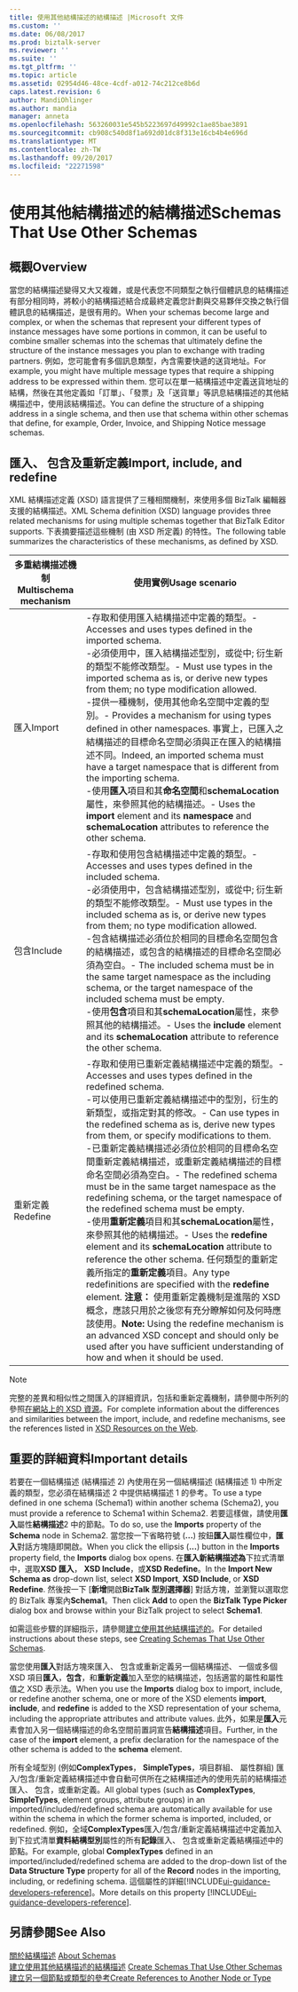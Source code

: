 ```yaml
---
title: 使用其他結構描述的結構描述 |Microsoft 文件
ms.custom: ''
ms.date: 06/08/2017
ms.prod: biztalk-server
ms.reviewer: ''
ms.suite: ''
ms.tgt_pltfrm: ''
ms.topic: article
ms.assetid: 02954d46-48ce-4cdf-a012-74c212ce8b6d
caps.latest.revision: 6
author: MandiOhlinger
ms.author: mandia
manager: anneta
ms.openlocfilehash: 563260031e545b5223697d49992c1ae85bae3891
ms.sourcegitcommit: cb908c540d8f1a692d01dc8f313e16cb4b4e696d
ms.translationtype: MT
ms.contentlocale: zh-TW
ms.lasthandoff: 09/20/2017
ms.locfileid: "22271598"
---
```

# <a name="schemas-that-use-other-schemas"></a><span data-ttu-id="87c38-102">使用其他結構描述的結構描述</span><span class="sxs-lookup"><span data-stu-id="87c38-102">Schemas That Use Other Schemas</span></span>

## <a name="overview"></a><span data-ttu-id="87c38-103">概觀</span><span class="sxs-lookup"><span data-stu-id="87c38-103">Overview</span></span>
<span data-ttu-id="87c38-104">當您的結構描述變得又大又複雜，或是代表您不同類型之執行個體訊息的結構描述有部分相同時，將較小的結構描述結合成最終定義您計劃與交易夥伴交換之執行個體訊息的結構描述，是很有用的。</span><span class="sxs-lookup"><span data-stu-id="87c38-104">When your schemas become large and complex, or when the schemas that represent your different types of instance messages have some portions in common, it can be useful to combine smaller schemas into the schemas that ultimately define the structure of the instance messages you plan to exchange with trading partners.</span></span> <span data-ttu-id="87c38-105">例如，您可能會有多個訊息類型，內含需要快遞的送貨地址。</span><span class="sxs-lookup"><span data-stu-id="87c38-105">For example, you might have multiple message types that require a shipping address to be expressed within them.</span></span> <span data-ttu-id="87c38-106">您可以在單一結構描述中定義送貨地址的結構，然後在其他定義如「訂單」、「發票」及「送貨單」等訊息結構描述的其他結構描述中，使用該結構描述。</span><span class="sxs-lookup"><span data-stu-id="87c38-106">You can define the structure of a shipping address in a single schema, and then use that schema within other schemas that define, for example, Order, Invoice, and Shipping Notice message schemas.</span></span>  

## <a name="import-include-and-redefine"></a><span data-ttu-id="87c38-107">匯入、 包含及重新定義</span><span class="sxs-lookup"><span data-stu-id="87c38-107">Import, include, and redefine</span></span>  
 <span data-ttu-id="87c38-108">XML 結構描述定義 (XSD) 語言提供了三種相關機制，來使用多個 BizTalk 編輯器支援的結構描述。</span><span class="sxs-lookup"><span data-stu-id="87c38-108">XML Schema definition (XSD) language provides three related mechanisms for using multiple schemas together that BizTalk Editor supports.</span></span> <span data-ttu-id="87c38-109">下表摘要描述這些機制 (由 XSD 所定義) 的特性。</span><span class="sxs-lookup"><span data-stu-id="87c38-109">The following table summarizes the characteristics of these mechanisms, as defined by XSD.</span></span>  
  
|<span data-ttu-id="87c38-110">多重結構描述機制</span><span class="sxs-lookup"><span data-stu-id="87c38-110">Multischema mechanism</span></span>|<span data-ttu-id="87c38-111">使用實例</span><span class="sxs-lookup"><span data-stu-id="87c38-111">Usage scenario</span></span>|  
|---------------------------|--------------------|  
|<span data-ttu-id="87c38-112">匯入</span><span class="sxs-lookup"><span data-stu-id="87c38-112">Import</span></span>|<span data-ttu-id="87c38-113">-存取和使用匯入結構描述中定義的類型。</span><span class="sxs-lookup"><span data-stu-id="87c38-113">-   Accesses and uses types defined in the imported schema.</span></span><br /><span data-ttu-id="87c38-114">-必須使用中，匯入結構描述型別，或從中; 衍生新的類型不能修改類型。</span><span class="sxs-lookup"><span data-stu-id="87c38-114">-   Must use types in the imported schema as is, or derive new types from them; no type modification allowed.</span></span><br /><span data-ttu-id="87c38-115">-提供一種機制，使用其他命名空間中定義的型別。</span><span class="sxs-lookup"><span data-stu-id="87c38-115">-   Provides a mechanism for using types defined in other namespaces.</span></span> <span data-ttu-id="87c38-116">事實上，已匯入之結構描述的目標命名空間必須與正在匯入的結構描述不同。</span><span class="sxs-lookup"><span data-stu-id="87c38-116">Indeed, an imported schema must have a target namespace that is different from the importing schema.</span></span><br /><span data-ttu-id="87c38-117">-使用**匯入**項目和其**命名空間**和**schemaLocation**屬性，來參照其他的結構描述。</span><span class="sxs-lookup"><span data-stu-id="87c38-117">-   Uses the **import** element and its **namespace** and **schemaLocation** attributes to reference the other schema.</span></span>|  
|<span data-ttu-id="87c38-118">包含</span><span class="sxs-lookup"><span data-stu-id="87c38-118">Include</span></span>|<span data-ttu-id="87c38-119">-存取和使用包含結構描述中定義的類型。</span><span class="sxs-lookup"><span data-stu-id="87c38-119">-   Accesses and uses types defined in the included schema.</span></span><br /><span data-ttu-id="87c38-120">-必須使用中，包含結構描述型別，或從中; 衍生新的類型不能修改類型。</span><span class="sxs-lookup"><span data-stu-id="87c38-120">-   Must use types in the included schema as is, or derive new types from them; no type modification allowed.</span></span><br /><span data-ttu-id="87c38-121">-包含結構描述必須位於相同的目標命名空間包含的結構描述，或包含的結構描述的目標命名空間必須為空白。</span><span class="sxs-lookup"><span data-stu-id="87c38-121">-   The included schema must be in the same target namespace as the including schema, or the target namespace of the included schema must be empty.</span></span><br /><span data-ttu-id="87c38-122">-使用**包含**項目和其**schemaLocation**屬性，來參照其他的結構描述。</span><span class="sxs-lookup"><span data-stu-id="87c38-122">-   Uses the **include** element and its **schemaLocation** attribute to reference the other schema.</span></span>|  
|<span data-ttu-id="87c38-123">重新定義</span><span class="sxs-lookup"><span data-stu-id="87c38-123">Redefine</span></span>|<span data-ttu-id="87c38-124">-存取和使用已重新定義結構描述中定義的類型。</span><span class="sxs-lookup"><span data-stu-id="87c38-124">-   Accesses and uses types defined in the redefined schema.</span></span><br /><span data-ttu-id="87c38-125">-可以使用已重新定義結構描述中的型別，衍生的新類型，或指定對其的修改。</span><span class="sxs-lookup"><span data-stu-id="87c38-125">-   Can use types in the redefined schema as is, derive new types from them, or specify modifications to them.</span></span><br /><span data-ttu-id="87c38-126">-已重新定義結構描述必須位於相同的目標命名空間重新定義結構描述，或重新定義結構描述的目標命名空間必須為空白。</span><span class="sxs-lookup"><span data-stu-id="87c38-126">-   The redefined schema must be in the same target namespace as the redefining schema, or the target namespace of the redefined schema must be empty.</span></span><br /><span data-ttu-id="87c38-127">-使用**重新定義**項目和其**schemaLocation**屬性，來參照其他的結構描述。</span><span class="sxs-lookup"><span data-stu-id="87c38-127">-   Uses the **redefine** element and its **schemaLocation** attribute to reference the other schema.</span></span> <span data-ttu-id="87c38-128">任何類型的重新定義所指定的**重新定義**項目。</span><span class="sxs-lookup"><span data-stu-id="87c38-128">Any type redefinitions are specified with the **redefine** element.</span></span> <span data-ttu-id="87c38-129">**注意：** 使用重新定義機制是進階的 XSD 概念，應該只用於之後您有充分瞭解如何及何時應該使用。</span><span class="sxs-lookup"><span data-stu-id="87c38-129">**Note:**      Using the redefine mechanism is an advanced XSD concept and should only be used after you have sufficient understanding of how and when it should be used.</span></span>|  
  
> [!NOTE]
>  <span data-ttu-id="87c38-130">完整的差異和相似性之間匯入的詳細資訊，包括和重新定義機制，請參閱中所列的參照[在網站上的 XSD 資源](../core/xsd-resources-on-the-web.md)。</span><span class="sxs-lookup"><span data-stu-id="87c38-130">For complete information about the differences and similarities between the import, include, and redefine mechanisms, see the references listed in [XSD Resources on the Web](../core/xsd-resources-on-the-web.md).</span></span>  

## <a name="important-details"></a><span data-ttu-id="87c38-131">重要的詳細資料</span><span class="sxs-lookup"><span data-stu-id="87c38-131">Important details</span></span>  
 <span data-ttu-id="87c38-132">若要在一個結構描述 (結構描述 2) 內使用在另一個結構描述 (結構描述 1) 中所定義的類型，您必須在結構描述 2 中提供結構描述 1 的參考。</span><span class="sxs-lookup"><span data-stu-id="87c38-132">To use a type defined in one schema (Schema1) within another schema (Schema2), you must provide a reference to Schema1 within Schema2.</span></span> <span data-ttu-id="87c38-133">若要這樣做，請使用**匯入**屬性**結構描述**2 中的節點。</span><span class="sxs-lookup"><span data-stu-id="87c38-133">To do so, use the **Imports** property of the **Schema** node in Schema2.</span></span> <span data-ttu-id="87c38-134">當您按一下省略符號 (**...**) 按鈕**匯入**屬性欄位中，**匯入**對話方塊隨即開啟。</span><span class="sxs-lookup"><span data-stu-id="87c38-134">When you click the ellipsis (**...**) button in the **Imports** property field, the **Imports** dialog box opens.</span></span> <span data-ttu-id="87c38-135">在**匯入新結構描述為**下拉式清單中，選取**XSD 匯入**， **XSD Include**，或**XSD Redefine**。</span><span class="sxs-lookup"><span data-stu-id="87c38-135">In the **Import New Schema as** drop-down list, select **XSD Import**, **XSD Include**, or **XSD Redefine**.</span></span> <span data-ttu-id="87c38-136">然後按一下 [**新增**開啟**BizTalk 型別選擇器**] 對話方塊，並瀏覽以選取您的 BizTalk 專案內**Schema1**。</span><span class="sxs-lookup"><span data-stu-id="87c38-136">Then click **Add** to open the **BizTalk Type Picker** dialog box and browse within your BizTalk project to select **Schema1**.</span></span>  
  
 <span data-ttu-id="87c38-137">如需這些步驟的詳細指示，請參閱[建立使用其他結構描述的](../core/how-to-create-schemas-that-use-other-schemas.md)。</span><span class="sxs-lookup"><span data-stu-id="87c38-137">For detailed instructions about these steps, see [Creating Schemas That Use Other Schemas](../core/how-to-create-schemas-that-use-other-schemas.md).</span></span>  
  
 <span data-ttu-id="87c38-138">當您使用**匯入**對話方塊來匯入、 包含或重新定義另一個結構描述、 一個或多個 XSD 項目**匯入**，**包含**，和**重新定義**加入至您的結構描述，包括適當的屬性和屬性值之 XSD 表示法。</span><span class="sxs-lookup"><span data-stu-id="87c38-138">When you use the **Imports** dialog box to import, include, or redefine another schema, one or more of the XSD elements **import**, **include**, and **redefine** is added to the XSD representation of your schema, including the appropriate attributes and attribute values.</span></span> <span data-ttu-id="87c38-139">此外，如果是**匯入**元素會加入另一個結構描述的命名空間前置詞宣告**結構描述**項目。</span><span class="sxs-lookup"><span data-stu-id="87c38-139">Further, in the case of the **import** element, a prefix declaration for the namespace of the other schema is added to the **schema** element.</span></span>  
  
 <span data-ttu-id="87c38-140">所有全域型別 (例如**ComplexTypes**， **SimpleTypes**，項目群組、 屬性群組) 匯入/包含/重新定義結構描述中會自動可供所在之結構描述內的使用先前的結構描述匯入、 包含，或重新定義。</span><span class="sxs-lookup"><span data-stu-id="87c38-140">All global types (such as **ComplexTypes**, **SimpleTypes**, element groups, attribute groups) in an imported/included/redefined schema are automatically available for use within the schema in which the former schema is imported, included, or redefined.</span></span> <span data-ttu-id="87c38-141">例如，全域**ComplexTypes**匯入/包含/重新定義結構描述中定義加入到下拉式清單**資料結構型別**屬性的所有**記錄**匯入、 包含或重新定義結構描述中的節點。</span><span class="sxs-lookup"><span data-stu-id="87c38-141">For example, global **ComplexTypes** defined in an imported/included/redefined schema are added to the drop-down list of the **Data Structure Type** property for all of the **Record** nodes in the importing, including, or redefining schema.</span></span> <span data-ttu-id="87c38-142">這個屬性的詳細[!INCLUDE[ui-guidance-developers-reference](../includes/ui-guidance-developers-reference.md)]。</span><span class="sxs-lookup"><span data-stu-id="87c38-142">More details on this property [!INCLUDE[ui-guidance-developers-reference](../includes/ui-guidance-developers-reference.md)].</span></span>
  
## <a name="see-also"></a><span data-ttu-id="87c38-143">另請參閱</span><span class="sxs-lookup"><span data-stu-id="87c38-143">See Also</span></span>  
 <span data-ttu-id="87c38-144">[關於結構描述](../core/about-schemas.md) </span><span class="sxs-lookup"><span data-stu-id="87c38-144">[About Schemas](../core/about-schemas.md) </span></span>  
 <span data-ttu-id="87c38-145">[建立使用其他結構描述的結構描述](../core/how-to-create-schemas-that-use-other-schemas.md) </span><span class="sxs-lookup"><span data-stu-id="87c38-145">[Create Schemas That Use Other Schemas](../core/how-to-create-schemas-that-use-other-schemas.md) </span></span>  
 [<span data-ttu-id="87c38-146">建立另一個節點或類型的參考</span><span class="sxs-lookup"><span data-stu-id="87c38-146">Create References to Another Node or Type</span></span>](../core/how-to-create-references-to-another-node-or-type.md)